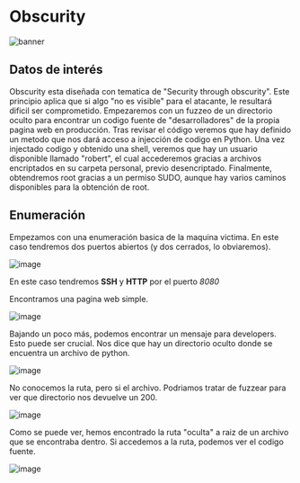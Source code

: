 # Obscurity
![banner](https://user-images.githubusercontent.com/87484792/188477619-07de5c58-16ee-4c04-832b-d7b4b311e31b.png)

## Datos de interés
Obscurity esta diseñada con tematica de "Security through obscurity". Este principio aplica que si algo "no es visible" para el atacante, le resultará dificil ser comprometido. Empezaremos con un fuzzeo de un directorio oculto para encontrar un codigo fuente de "desarrolladores" de la propia pagina web en producción. Tras revisar el código veremos que hay definido un metodo que nos dará acceso a injección de codigo en Python. Una vez injectado codigo y obtenido una shell, veremos que hay un usuario disponible llamado "robert", el cual accederemos gracias a archivos encriptados en su carpeta personal, previo desencriptado. Finalmente, obtendremos root gracias a un permiso SUDO, aunque hay varios caminos disponibles para la obtención de root.

## Enumeración

Empezamos con una enumeración basica de la maquina victima. En este caso tendremos dos puertos abiertos (y dos cerrados, lo obviaremos).

![image](https://user-images.githubusercontent.com/87484792/188515254-0e6b1ea0-20c0-4f71-a49b-873c3f7ce277.png)

En este caso tendremos **SSH** y **HTTP** por el puerto *8080*

Encontramos una pagina web simple.

![image](https://user-images.githubusercontent.com/87484792/188631527-51987c76-88ab-476b-91e0-35c27a63db59.png)

Bajando un poco más, podemos encontrar un mensaje para developers. Esto puede ser crucial. Nos dice que hay un directorio oculto donde se encuentra un archivo de python.

![image](https://user-images.githubusercontent.com/87484792/188658448-98f4e9ad-17fc-4813-ad9c-06047288dcae.png)

No conocemos la ruta, pero si el archivo. Podriamos tratar de fuzzear para ver que directorio nos devuelve un 200.

![image](https://user-images.githubusercontent.com/87484792/188658574-fb9df87c-0fce-49d8-85cd-d7dec097aa8c.png)

Como se puede ver, hemos encontrado la ruta "oculta" a raiz de un archivo que se encontraba dentro. Si accedemos a la ruta, podemos ver el codigo fuente.

![image](https://user-images.githubusercontent.com/87484792/188662942-21933a0a-99f0-4cc9-b79d-d6bcdf585305.png)


